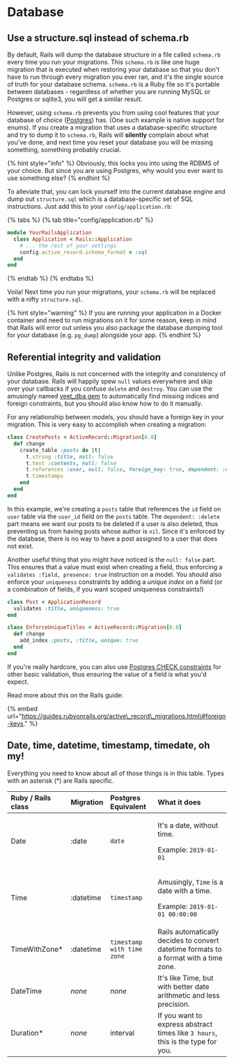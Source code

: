 # Database

## Use a structure.sql instead of schema.rb

By default, Rails will dump the database structure in a file called `schema.rb` every time you run your migrations. This `schema.rb` is like one huge migration that is executed when restoring your database so that you don't have to run through every migration you ever ran, and it's the single source of truth for your database schema. `schema.rb` is a Ruby file so it's portable between databases - regardless of whether you are running MySQL or Postgres or sqlite3, you will get a similar result.

However, using `schema.rb` prevents you from using cool features that your database of choice \([Postgres](../postgres.md)\) has. \(One such example is native support for enums\). If you create a migration that uses a database-specific structure and try to dump it to `schema.rb`, Rails will **silently** complain about what you've done, and next time you reset your database you will be missing something, something probably crucial.

{% hint style="info" %}
Obviously, this locks you into using the RDBMS of your choice. But since you are using Postgres, why would you ever want to use something else?
{% endhint %}

To alleviate that, you can lock yourself into the current database engine and dump out `structure.sql` which is a database-specific set of SQL instructions. Just add this to your `config/application.rb`:

{% tabs %}
{% tab title="config/application.rb" %}
```ruby
module YourRailsApplication
  class Application < Rails::Application
    # ... the rest of your settings
    config.active_record.schema_format = :sql 
  end
end
```
{% endtab %}
{% endtabs %}

Voila! Next time you run your migrations, your `schema.rb` will be replaced with a nifty `structure.sql`.

{% hint style="warning" %}
If you are running your application in a Docker container and need to run migrations on it for some reason, keep in mind that Rails will error out unless you also package the database dumping tool for your database \(e.g. `pg_dump`\) alongside your app. 
{% endhint %}

## Referential integrity and validation

Unlike Postgres, Rails is not concerned with the integrity and consistency of your database. Rails will happily spew `null` values everywhere and skip over your callbacks if you confuse `delete` and `destroy`. You can use the amusingly named [yeet\_dba gem](https://github.com/kevincolemaninc/yeet_dba) to automatically find missing indices and foreign constraints, but you should also know how to do it manually.

For any relationship between models, you should have a foreign key in your migration. This is very easy to accomplish when creating a migration:

```ruby
class CreatePosts < ActiveRecord::Migration[6.0]
  def change
    create_table :posts do |t|
      t.string :title, null: false
      t.text :contents, null: false
      t.references :user, null: false, foreign_key: true, dependent: :delete
      t.timestamps
    end
  end
end
```

In this example, we're creating a `posts` table that references the `id` field on `user` table via the `user_id` field on the `posts` table. The `dependent: :delete` part means we want our posts to be deleted if a user is also deleted, thus preventing us from having posts whose author is `nil`. Since it's enforced by the database, there is no way to have a post assigned to a user that does not exist.

Another useful thing that you might have noticed is the `null: false` part. This ensures that a value must exist when creating a field, thus enforcing a `validates :field, presence: true` instruction on a model. You should also enforce your `uniqueness` constraints by adding a _unique index_ on a field \(or a combination of fields, if you want scoped uniqueness constraints!\)

```ruby
class Post < ApplicationRecord
  validates :title, uniqueness: true
end

class EnforceUniqueTitles < ActiveRecord::Migration[6.0]
  def change
    add_index :posts, :title, unique: true
  end
end
```

If you're really hardcore, you can also use [Postgres CHECK constraints](http://www.postgresqltutorial.com/postgresql-check-constraint/) for other basic validation, thus ensuring the value of a field is what you'd expect.

Read more about this on the Rails guide:

{% embed url="https://guides.rubyonrails.org/active\_record\_migrations.html\#foreign-keys." %}

## Date, time, datetime, timestamp, timedate, oh my!

Everything you need to know about all of those things is in this table. Types with an asterisk \(\*\) are Rails specific.

<table>
  <thead>
    <tr>
      <th style="text-align:left">Ruby / Rails class</th>
      <th style="text-align:left">Migration</th>
      <th style="text-align:left">Postgres Equivalent</th>
      <th style="text-align:left">What it does</th>
    </tr>
  </thead>
  <tbody>
    <tr>
      <td style="text-align:left">Date</td>
      <td style="text-align:left">:date</td>
      <td style="text-align:left"><code>date</code>
      </td>
      <td style="text-align:left">
        <p>It&apos;s a date, without time.</p>
        <p>Example: <code>2019-01-01</code>
        </p>
      </td>
    </tr>
    <tr>
      <td style="text-align:left">Time</td>
      <td style="text-align:left">:datetime</td>
      <td style="text-align:left"><code>timestamp</code>
      </td>
      <td style="text-align:left">
        <p>Amusingly, <code>Time</code> is a date with a time.</p>
        <p>Example: <code>2019-01-01 00:00:00</code>
        </p>
      </td>
    </tr>
    <tr>
      <td style="text-align:left">TimeWithZone*</td>
      <td style="text-align:left">:datetime</td>
      <td style="text-align:left"><code>timestamp with time zone</code>
      </td>
      <td style="text-align:left">Rails automatically decides to convert datetime formats to a format with
        a time zone.</td>
    </tr>
    <tr>
      <td style="text-align:left">DateTime</td>
      <td style="text-align:left"><em>none</em>
      </td>
      <td style="text-align:left"><em>none</em>
      </td>
      <td style="text-align:left">It&apos;s like Time, but with better date arithmetic and less precision.</td>
    </tr>
    <tr>
      <td style="text-align:left">Duration*</td>
      <td style="text-align:left"><em>none</em>
      </td>
      <td style="text-align:left">interval</td>
      <td style="text-align:left">If you want to express abstract times like <code>3 hours</code>, this is
        the type for you.</td>
    </tr>
  </tbody>
</table>